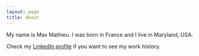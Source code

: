 ```yaml
---
layout: page
title: About
---
```


My name is Max Mathieu. I was born in France and I live in Maryland, USA.

Check my [LinkedIn profile](https://www.linkedin.com/in/maxencemathieu) if you want to see my work history.
